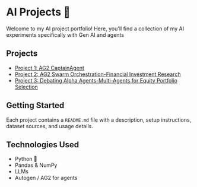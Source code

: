 # AI Projects 🚀

Welcome to my AI project portfolio! Here, you'll find a collection of my AI experiments specifically with Gen AI and agents

## Projects
- [Project 1: AG2 CaptainAgent](AG2_CaptainAgent/README.md)
- [Project 2: AG2 Swarm Orchestration-Financial Investment Research](AG2_Swarm/README.md)
- [Project 3: Debating Alpha Agents-Multi-Agents for Equity Portfolio Selection](FinAlphaAgents/README.md)


## Getting Started
Each project contains a `README.md` file with a description, setup instructions, dataset sources, and usage details.

## Technologies Used
- Python 🐍
- Pandas & NumPy
- LLMs
- Autogen / AG2 for agents

